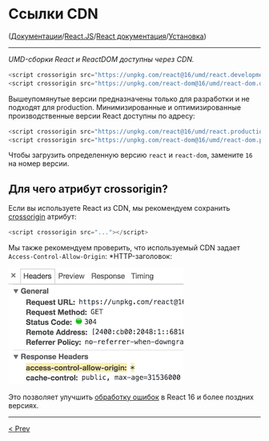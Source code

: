 # Ссылки CDN

([Документации](../../../Readme.md)/[React.JS](../../Readme__react.md)/[React документация](../../docs.md)/[Установка](../installation.md))

***

*UMD-сборки React и ReactDOM доступны через CDN.*

```javascript
<script crossorigin src="https://unpkg.com/react@16/umd/react.development.js"></script>
<script crossorigin src="https://unpkg.com/react-dom@16/umd/react-dom.development.js"></script>
```

Вышеупомянутые версии предназначены только для разработки и не подходят для production. Минимизированные и оптимизированные производственные версии React доступны по адресу:

```javascript
<script crossorigin src="https://unpkg.com/react@16/umd/react.production.min.js"></script>
<script crossorigin src="https://unpkg.com/react-dom@16/umd/react-dom.production.min.js"></script>
```

Чтобы загрузить определенную версию `react` и `react-dom`, замените `16` на номер версии.

## Для чего атрибут crossorigin?

Если вы используете React из CDN, мы рекомендуем сохранить [crossorigin](https://developer.mozilla.org/en-US/docs/Web/HTML/CORS_settings_attributes) атрибут:

```javascript
<script crossorigin src="..."></script>
```

Мы также рекомендуем проверить, что используемый CDN задает `Access-Control-Allow-Origin`: *HTTP-заголовок:

![](img/cdn-links.png)

Это позволяет улучшить [обработку ошибок](../../blog/error_handling_in_react_16.md) в React 16 и более поздних версиях.

***

[< Prev](add_react_to_an_existing_app.md)